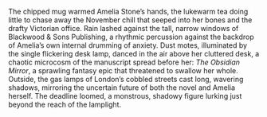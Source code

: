 The chipped mug warmed Amelia Stone’s hands, the lukewarm tea doing little to chase away the November chill that seeped into her bones and the drafty Victorian office.  Rain lashed against the tall, narrow windows of Blackwood & Sons Publishing, a rhythmic percussion against the backdrop of Amelia’s own internal drumming of anxiety.  Dust motes, illuminated by the single flickering desk lamp, danced in the air above her cluttered desk, a chaotic microcosm of the manuscript spread before her: *The Obsidian Mirror*, a sprawling fantasy epic that threatened to swallow her whole.  Outside, the gas lamps of London’s cobbled streets cast long, wavering shadows, mirroring the uncertain future of both the novel and Amelia herself.  The deadline loomed, a monstrous, shadowy figure lurking just beyond the reach of the lamplight.
